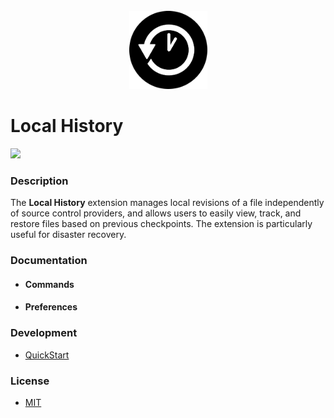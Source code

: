 <br />
<div align='center'>

<img src='https://raw.githubusercontent.com/vince-fugnitto/local-history-ext/master/assets/local-history-logo.png' width='125px'/>

</div>

# Local History

<img src='https://api.travis-ci.com/vince-fugnitto/local-history-ext.svg?branch=master' />

### Description

The **Local History** extension manages local revisions of a file independently of source control providers, and allows users to easily view, track, and restore files based on previous checkpoints. The extension is particularly useful for disaster recovery.

### Documentation

- #### Commands

- #### Preferences

### Development

- [QuickStart](./vsc-extension-quickstart.md)

### License

- [MIT](./LICENSE)

